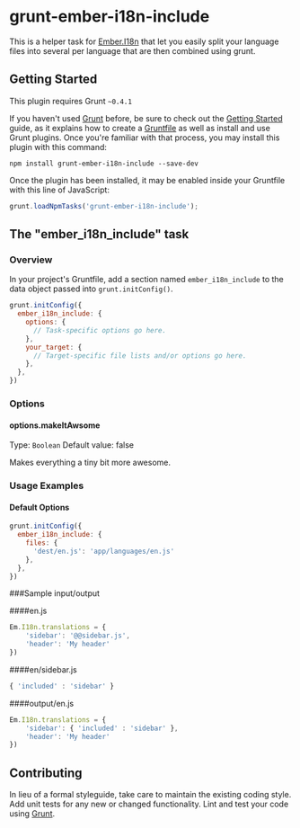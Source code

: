 # grunt-ember-i18n-include

This is a helper task for [Ember.I18n](https://github.com/jamesarosen/ember-i18n) that let you easily split your language files into several per language that are then combined using grunt. 

## Getting Started
This plugin requires Grunt `~0.4.1`

If you haven't used [Grunt](http://gruntjs.com/) before, be sure to check out the [Getting Started](http://gruntjs.com/getting-started) guide, as it explains how to create a [Gruntfile](http://gruntjs.com/sample-gruntfile) as well as install and use Grunt plugins. Once you're familiar with that process, you may install this plugin with this command:

```shell
npm install grunt-ember-i18n-include --save-dev
```

Once the plugin has been installed, it may be enabled inside your Gruntfile with this line of JavaScript:

```js
grunt.loadNpmTasks('grunt-ember-i18n-include');
```

## The "ember_i18n_include" task

### Overview
In your project's Gruntfile, add a section named `ember_i18n_include` to the data object passed into `grunt.initConfig()`.

```js
grunt.initConfig({
  ember_i18n_include: {
    options: {
      // Task-specific options go here.
    },
    your_target: {
      // Target-specific file lists and/or options go here.
    },
  },
})
```

### Options

#### options.makeItAwsome
Type: `Boolean`
Default value: false

Makes everything a tiny bit more awesome.

### Usage Examples

#### Default Options

```js
grunt.initConfig({
  ember_i18n_include: {
    files: {
      'dest/en.js': 'app/languages/en.js'
    },
  },
})
```

###Sample input/output

####en.js
```js
Em.I18n.translations = {
    'sidebar': '@@sidebar.js',
    'header': 'My header'
})
```

####en/sidebar.js
```js
{ 'included' : 'sidebar' }
```

####output/en.js
```js
Em.I18n.translations = {
    'sidebar': { 'included' : 'sidebar' },
    'header': 'My header'
})
```

## Contributing
In lieu of a formal styleguide, take care to maintain the existing coding style. Add unit tests for any new or changed functionality. Lint and test your code using [Grunt](http://gruntjs.com/).